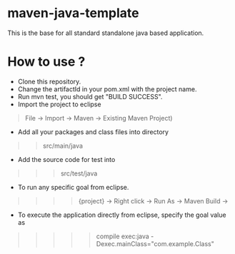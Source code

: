 maven-java-template
===================

This is the base for all standard standalone java based application.

How to use ?
=====================

- Clone this repository.
- Change the artifactId in your pom.xml with the project name.
- Run mvn test, you should get "BUILD SUCCESS".
- Import the project to eclipse 
>File -> Import -> Maven -> Existing Maven Project)
- Add all your packages and class files into directory 
>>src/main/java
- Add the source code for test into 
>>>src/test/java
- To run any specific goal from eclipse. 
>>>>{project} -> Right click -> Run As -> Maven Build -> <Provide the goal you need to run>
- To execute the application directly from eclipse, specify the goal value as
>>>>> compile exec:java -Dexec.mainClass="com.example.Class"

